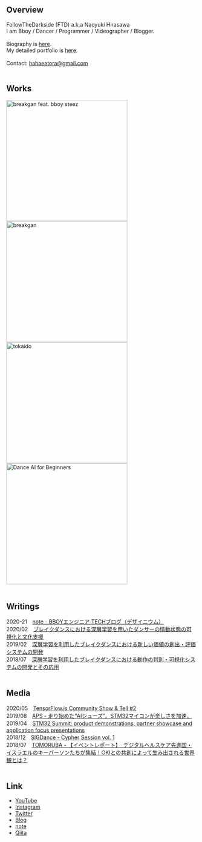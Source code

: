 ## Overview
FollowTheDarkside (FTD) a.k.a Naoyuki Hirasawa
<br>
I am Bboy / Dancer / Programmer / Videographer / Blogger.
<br><br>
Biography is [here](https://github.com/FollowTheDarkside/FollowTheDarkside/blob/main/BIOGRAPHY.md).
<br>
My detailed portfolio is [here](https://hahaeatora.hateblo.jp/entry/2017/12/28/042438).
<br><br>
Contact: hahaeatora@gmail.com
<br><br>


## Works
<a href="https://youtu.be/tQmTFtPibCE"><img src="https://user-images.githubusercontent.com/9309605/111227324-bc89ee00-8625-11eb-92b5-17bd5cca9275.jpg" width="320px" height="320px" alt="breakgan feat. bboy steez"></a>
<br>
<a href="https://youtu.be/WRGNWCJfY1U"><img src="https://user-images.githubusercontent.com/9309605/111227953-bf391300-8626-11eb-9580-cf871576ae44.png" width="320px" height="320px" alt="breakgan"></a>
<br>
<a href="https://youtu.be/stGOXrW_BLM"><img src="https://user-images.githubusercontent.com/9309605/111226667-cf4ff300-8624-11eb-8aeb-5c526c9c0848.png" width="320px" height="320px" alt="tokaido"></a>
<br>
<a href="https://youtu.be/fN873xzIX9s"><img src="https://user-images.githubusercontent.com/9309605/111228898-5488d700-8628-11eb-9010-5a2804a458ed.png" width="320px" height="320px" alt="Dance AI for Beginners"></a>
<br><br>

## Writings
2020-21　[note - BBOYエンジニア TECHブログ（デザイニウム）](https://note.com/thedesignium/m/ma25e9a7c5880)
<br>
2020/02　[ブレイクダンスにおける深層学習を用いたダンサーの情動状態の可視化と文化支援](https://www.jstage.jst.go.jp/article/pjsai/JSAI2020/0/JSAI2020_3D5OS22b03/_article/-char/ja/)
<br>
2019/02　[深層学習を利用したブレイクダンスにおける新しい価値の創出・評価システムの開発](https://www.jstage.jst.go.jp/article/pjsai/JSAI2019/0/JSAI2019_2C1J1203/_article/-char/ja)
<br>
2018/07　[深層学習を利用したブレイクダンスにおける動作の判別・可視化システムの開発とその応用](https://ipsj.ixsq.nii.ac.jp/ej/index.php?active_action=repository_view_main_item_detail&page_id=13&block_id=8&item_id=190839&item_no=1)
<br><br>

## Media
2020/05　[TensorFlow.js Community Show & Tell #2](https://youtu.be/8poKOxl6j8U?t=1640)
<br>
2019/08　[APS - 走り始めた“AIシューズ”。STM32マイコンが楽しさを加速。](https://www.aps-web.jp/magazine/8118/)
<br>
2019/04　[STM32 Summit: product demonstrations, partner showcase and application focus presentations](https://blog.st.com/day-1-stm32-summit-product-demonstrations-partner-showcase-and-application-focus-presentations/)
<br>
2018/12　[SIGDance - Cypher Session vol. 1](https://www.sigdance.site/cypher-session-vol-1)
<br>
2018/07　[TOMORUBA - 【イベントレポート】　デジタルヘルスケア先進国・イスラエルのキーパーソンたちが集結！OKIとの共創によって生み出される世界観とは？](https://tomoruba.eiicon.net/articles/531)
<br><br>

## Link
- [YouTube](https://www.youtube.com/c/FTD22)
- [Instagram](https://www.instagram.com/followthedarkside/)
- [Twitter](https://twitter.com/eatora22)
- [Blog](https://hahaeatora.hateblo.jp)
- [note](https://note.com/hahaeatora)
- [Qiita](https://qiita.com/FollowTheDarkside)
